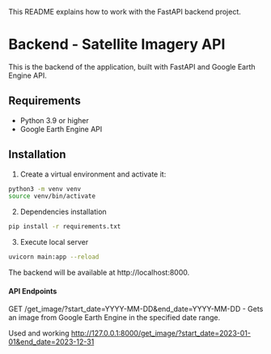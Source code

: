 This README explains how to work with the FastAPI backend project.

# Backend - Satellite Imagery API

This is the backend of the application, built with FastAPI and Google Earth Engine API.

## Requirements

- Python 3.9 or higher
- Google Earth Engine API

## Installation

1. Create a virtual environment and activate it:
```bash
python3 -m venv venv
source venv/bin/activate
```
2. Dependencies installation
```bash
pip install -r requirements.txt
```
3. Execute local server
```bash
uvicorn main:app --reload
```

The backend will be available at http://localhost:8000.

#### API Endpoints
GET /get_image/?start_date=YYYY-MM-DD&end_date=YYYY-MM-DD - Gets an image from Google Earth Engine in the specified date range.

Used and working
http://127.0.0.1:8000/get_image/?start_date=2023-01-01&end_date=2023-12-31
